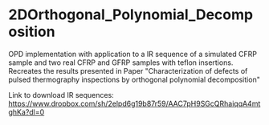 # 2DOrthogonal_Polynomial_Decomposition
OPD implementation with application to a IR sequence of a simulated CFRP sample and two real CFRP and GFRP samples with teflon insertions. Recreates the results presented in Paper "Characterization of defects of pulsed thermography inspections by orthogonal polynomial decomposition"

Link to download IR sequences: https://www.dropbox.com/sh/2elpd6g19b87r59/AAC7pH9SGcQRhaiqqA4mtghKa?dl=0


